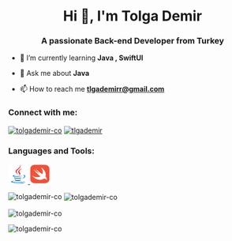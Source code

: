 




<h1 align="center">Hi 👋, I'm Tolga Demir</h1>
<h3 align="center">A passionate Back-end Developer from Turkey</h3>

- 🌱 I’m currently learning **Java , SwiftUI**

- 💬 Ask me about **Java**

- 📫 How to reach me **tlgademirr@gmail.com**

<h3 align="left">Connect with me:</h3>
<p align="left">
<a href="https://linkedin.com/in/tolgademir-co" target="blank"><img align="center" src="https://raw.githubusercontent.com/rahuldkjain/github-profile-readme-generator/master/src/images/icons/Social/linked-in-alt.svg" alt="tolgademir-co" height="30" width="40" /></a>
<a href="https://instagram.com/tlgademir" target="blank"><img align="center" src="https://raw.githubusercontent.com/rahuldkjain/github-profile-readme-generator/master/src/images/icons/Social/instagram.svg" alt="tlgademir" height="30" width="40" /></a>
</p>

<h3 align="left">Languages and Tools:</h3>
<p align="left"> <a href="https://www.java.com" target="_blank" rel="noreferrer"> <img src="https://raw.githubusercontent.com/devicons/devicon/master/icons/java/java-original.svg" alt="java" width="40" height="40"/> </a> <a href="https://developer.apple.com/swift/" target="_blank" rel="noreferrer"> <img src="https://raw.githubusercontent.com/devicons/devicon/master/icons/swift/swift-original.svg" alt="swift" width="40" height="40"/> </a> </p>

<p><img align="left" src="https://github-readme-stats.vercel.app/api/top-langs?username=tolgademir-co&show_icons=true&locale=en&layout=compact" alt="tolgademir-co" /></p>

<p>&nbsp;<img align="center" src="https://github-readme-stats.vercel.app/api?username=tolgademir-co&show_icons=true&locale=en" alt="tolgademir-co" /></p>

<p><img align="center" src="https://github-readme-streak-stats.herokuapp.com/?user=tolgademir-co&" alt="tolgademir-co" /></p>

<p align="left"> <img src="https://komarev.com/ghpvc/?username=tolgademir-co&label=Profile%20views&color=0e75b6&style=flat" alt="tolgademir-co" /> </p>
